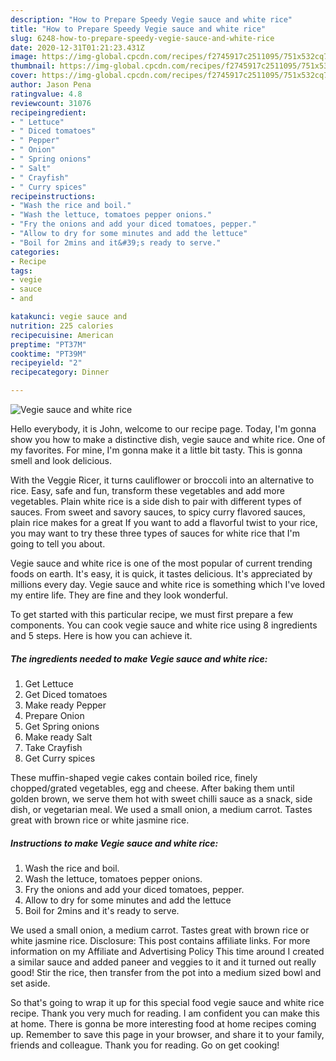 ```yaml
---
description: "How to Prepare Speedy Vegie sauce and white rice"
title: "How to Prepare Speedy Vegie sauce and white rice"
slug: 6248-how-to-prepare-speedy-vegie-sauce-and-white-rice
date: 2020-12-31T01:21:23.431Z
image: https://img-global.cpcdn.com/recipes/f2745917c2511095/751x532cq70/vegie-sauce-and-white-rice-recipe-main-photo.jpg
thumbnail: https://img-global.cpcdn.com/recipes/f2745917c2511095/751x532cq70/vegie-sauce-and-white-rice-recipe-main-photo.jpg
cover: https://img-global.cpcdn.com/recipes/f2745917c2511095/751x532cq70/vegie-sauce-and-white-rice-recipe-main-photo.jpg
author: Jason Pena
ratingvalue: 4.8
reviewcount: 31076
recipeingredient:
- " Lettuce"
- " Diced tomatoes"
- " Pepper"
- " Onion"
- " Spring onions"
- " Salt"
- " Crayfish"
- " Curry spices"
recipeinstructions:
- "Wash the rice and boil."
- "Wash the lettuce, tomatoes pepper onions."
- "Fry the onions and add your diced tomatoes, pepper."
- "Allow to dry for some minutes and add the lettuce"
- "Boil for 2mins and it&#39;s ready to serve."
categories:
- Recipe
tags:
- vegie
- sauce
- and

katakunci: vegie sauce and 
nutrition: 225 calories
recipecuisine: American
preptime: "PT37M"
cooktime: "PT39M"
recipeyield: "2"
recipecategory: Dinner

---
```



![Vegie sauce and white rice](https://img-global.cpcdn.com/recipes/f2745917c2511095/751x532cq70/vegie-sauce-and-white-rice-recipe-main-photo.jpg)

Hello everybody, it is John, welcome to our recipe page. Today, I'm gonna show you how to make a distinctive dish, vegie sauce and white rice. One of my favorites. For mine, I'm gonna make it a little bit tasty. This is gonna smell and look delicious.

With the Veggie Ricer, it turns cauliflower or broccoli into an alternative to rice. Easy, safe and fun, transform these vegetables and add more vegetables. Plain white rice is a side dish to pair with different types of sauces. From sweet and savory sauces, to spicy curry flavored sauces, plain rice makes for a great If you want to add a flavorful twist to your rice, you may want to try these three types of sauces for white rice that I&#39;m going to tell you about.

Vegie sauce and white rice is one of the most popular of current trending foods on earth. It's easy, it is quick, it tastes delicious. It's appreciated by millions every day. Vegie sauce and white rice is something which I've loved my entire life. They are fine and they look wonderful.


To get started with this particular recipe, we must first prepare a few components. You can cook vegie sauce and white rice using 8 ingredients and 5 steps. Here is how you can achieve it.

<!--inarticleads1-->

##### The ingredients needed to make Vegie sauce and white rice:

1. Get  Lettuce
1. Get  Diced tomatoes
1. Make ready  Pepper
1. Prepare  Onion
1. Get  Spring onions
1. Make ready  Salt
1. Take  Crayfish
1. Get  Curry spices


These muffin-shaped vegie cakes contain boiled rice, finely chopped/grated vegetables, egg and cheese. After baking them until golden brown, we serve them hot with sweet chilli sauce as a snack, side dish, or vegetarian meal. We used a small onion, a medium carrot. Tastes great with brown rice or white jasmine rice. 

<!--inarticleads2-->

##### Instructions to make Vegie sauce and white rice:

1. Wash the rice and boil.
1. Wash the lettuce, tomatoes pepper onions.
1. Fry the onions and add your diced tomatoes, pepper.
1. Allow to dry for some minutes and add the lettuce
1. Boil for 2mins and it&#39;s ready to serve.


We used a small onion, a medium carrot. Tastes great with brown rice or white jasmine rice. Disclosure: This post contains affiliate links. For more information on my Affiliate and Advertising Policy This time around I created a similar sauce and added paneer and veggies to it and it turned out really good! Stir the rice, then transfer from the pot into a medium sized bowl and set aside. 

So that's going to wrap it up for this special food vegie sauce and white rice recipe. Thank you very much for reading. I am confident you can make this at home. There is gonna be more interesting food at home recipes coming up. Remember to save this page in your browser, and share it to your family, friends and colleague. Thank you for reading. Go on get cooking!
